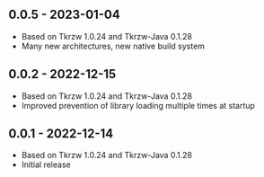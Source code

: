 ## 0.0.5 - 2023-01-04
 - Based on Tkrzw 1.0.24 and Tkrzw-Java 0.1.28
 - Many new architectures, new native build system

## 0.0.2 - 2022-12-15
 - Based on Tkrzw 1.0.24 and Tkrzw-Java 0.1.28
 - Improved prevention of library loading multiple times at startup

## 0.0.1 - 2022-12-14
 - Based on Tkrzw 1.0.24 and Tkrzw-Java 0.1.28
 - Initial release
